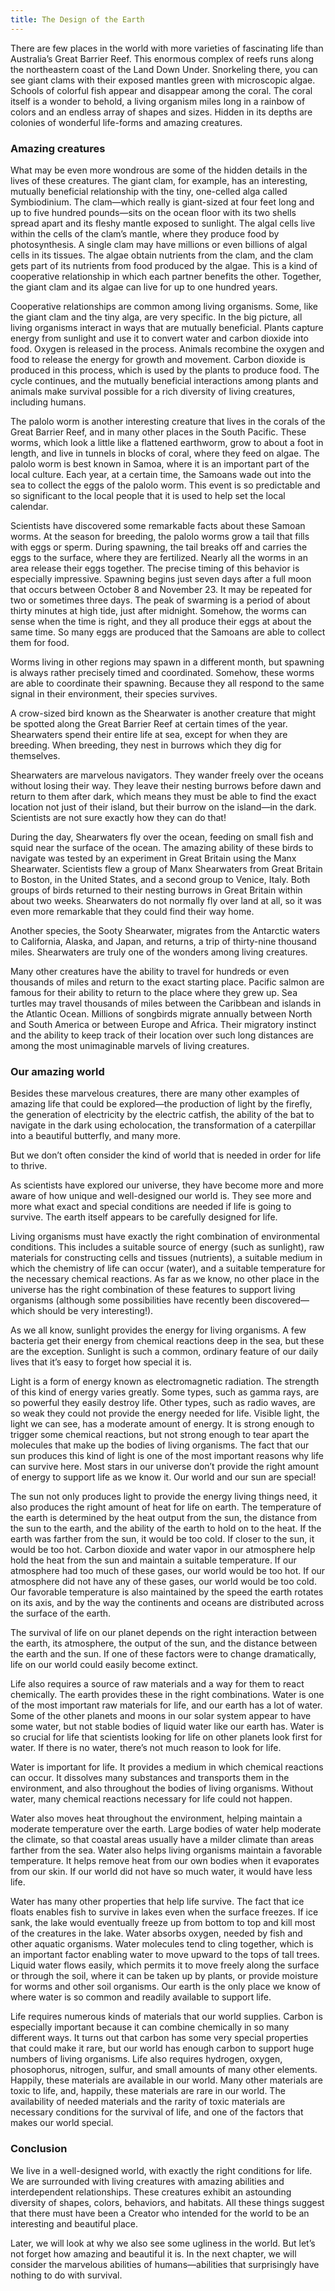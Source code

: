 ```yaml
---
title: The Design of the Earth
---
```


There are few places in the world with more varieties of fascinating life than Australia’s Great Barrier Reef. This enormous complex of reefs runs along the northeastern coast of the Land Down Under. Snorkeling there, you can see giant clams with their exposed mantles green with microscopic algae. Schools of colorful fish appear and disappear among the coral. The coral itself is a wonder to behold, a living organism miles long in a rainbow of colors and an endless array of shapes and sizes. Hidden in its depths are colonies of wonderful life-forms and amazing creatures.

### Amazing creatures

What may be even more wondrous are some of the hidden details in the lives of these creatures. The giant clam, for example, has an interesting, mutually beneficial relationship with the tiny, one-celled alga called Symbiodinium. The clam—which really is giant-sized at four feet long and up to five hundred pounds—sits on the ocean floor with its two shells spread apart and its fleshy mantle exposed to sunlight. The algal cells live within the cells of the clam’s mantle, where they produce food by photosynthesis. A single clam may have millions or even billions of algal cells in its tissues. The algae obtain nutrients from the clam, and the clam gets part of its nutrients from food produced by the algae. This is a kind of cooperative relationship in which each partner benefits the other. Together, the giant clam and its algae can live for up to one hundred years.

Cooperative relationships are common among living organisms. Some, like the giant clam and the tiny alga, are very specific. In the big picture, all living organisms interact in ways that are mutually beneficial. Plants capture energy from sunlight and use it to convert water and carbon dioxide into food. Oxygen is released in the process. Animals recombine the oxygen and food to release the energy for growth and movement. Carbon dioxide is produced in this process, which is used by the plants to produce food. The cycle continues, and the mutually beneficial interactions among plants and animals make survival possible for a rich diversity of living creatures, including humans.

The palolo worm is another interesting creature that lives in the corals of the Great Barrier Reef, and in many other places in the South Pacific. These worms, which look a little like a flattened earthworm, grow to about a foot in length, and live in tunnels in blocks of coral, where they feed on algae. The palolo worm is best known in Samoa, where it is an important part of the local culture. Each year, at a certain time, the Samoans wade out into the sea to collect the eggs of the palolo worm. This event is so predictable and so significant to the local people that it is used to help set the local calendar.

Scientists have discovered some remarkable facts about these Samoan worms. At the season for breeding, the palolo worms grow a tail that fills with eggs or sperm. During spawning, the tail breaks off and carries the eggs to the surface, where they are fertilized. Nearly all the worms in an area release their eggs together. The precise timing of this behavior is especially impressive. Spawning begins just seven days after a full moon that occurs between October 8 and November 23. It may be repeated for two or sometimes three days. The peak of swarming is a period of about thirty minutes at high tide, just after midnight. Somehow, the worms can sense when the time is right, and they all produce their eggs at about the same time. So many eggs are produced that the Samoans are able to collect them for food.

Worms living in other regions may spawn in a different month, but spawning is always rather precisely timed and coordinated. Somehow, these worms are able to coordinate their spawning. Because they all respond to the same signal in their environment, their species survives.

A crow-sized bird known as the Shearwater is another creature that might be spotted along the Great Barrier Reef at certain times of the year. Shearwaters spend their entire life at sea, except for when they are breeding. When breeding, they nest in burrows which they dig for themselves.

Shearwaters are marvelous navigators. They wander freely over the oceans without losing their way. They leave their nesting burrows before dawn and return to them after dark, which means they must be able to find the exact location not just of their island, but their burrow on the island—in the dark. Scientists are not sure exactly how they can do that!

During the day, Shearwaters fly over the ocean, feeding on small fish and squid near the surface of the ocean. The amazing ability of these birds to navigate was tested by an experiment in Great Britain using the Manx Shearwater. Scientists flew a group of Manx Shearwaters from Great Britain to Boston, in the United States, and a second group to Venice, Italy. Both groups of birds returned to their nesting burrows in Great Britain within about two weeks. Shearwaters do not normally fly over land at all, so it was even more remarkable that they could find their way home.

Another species, the Sooty Shearwater, migrates from the Antarctic waters to California, Alaska, and Japan, and returns, a trip of thirty-nine thousand miles. Shearwaters are truly one of the wonders among living creatures.

Many other creatures have the ability to travel for hundreds or even thousands of miles and return to the exact starting place. Pacific salmon are famous for their ability to return to the place where they grew up. Sea turtles may travel thousands of miles between the Caribbean and islands in the Atlantic Ocean. Millions of songbirds migrate annually between North and South America or between Europe and Africa. Their migratory instinct and the ability to keep track of their location over such long distances are among the most unimaginable marvels of living creatures.

### Our amazing world

Besides these marvelous creatures, there are many other examples of amazing life that could be explored—the production of light by the firefly, the generation of electricity by the electric catfish, the ability of the bat to navigate in the dark using echolocation, the transformation of a caterpillar into a beautiful butterfly, and many more.

But we don’t often consider the kind of world that is needed in order for life to thrive.

As scientists have explored our universe, they have become more and more aware of how unique and well-designed our world is. They see more and more what exact and special conditions are needed if life is going to survive. The earth itself appears to be carefully designed for life.

Living organisms must have exactly the right combination of environmental conditions. This includes a suitable source of energy (such as sunlight), raw materials for constructing cells and tissues (nutrients), a suitable medium in which the chemistry of life can occur (water), and a suitable temperature for the necessary chemical reactions. As far as we know, no other place in the universe has the right combination of these features to support living organisms (although some possibilities have recently been discovered—which should be very interesting!).

As we all know, sunlight provides the energy for living organisms. A few bacteria get their energy from chemical reactions deep in the sea, but these are the exception. Sunlight is such a common, ordinary feature of our daily lives that it’s easy to forget how special it is.

Light is a form of energy known as electromagnetic radiation. The strength of this kind of energy varies greatly. Some types, such as gamma rays, are so powerful they easily destroy life. Other types, such as radio waves, are so weak they could not provide the energy needed for life. Visible light, the light we can see, has a moderate amount of energy. It is strong enough to trigger some chemical reactions, but not strong enough to tear apart the molecules that make up the bodies of living organisms. The fact that our sun produces this kind of light is one of the most important reasons why life can survive here. Most stars in our universe don’t provide the right amount of energy to support life as we know it. Our world and our sun are special!

The sun not only produces light to provide the energy living things need, it also produces the right amount of heat for life on earth. The temperature of the earth is determined by the heat output from the sun, the distance from the sun to the earth, and the ability of the earth to hold on to the heat. If the earth was farther from the sun, it would be too cold. If closer to the sun, it would be too hot. Carbon dioxide and water vapor in our atmosphere help hold the heat from the sun and maintain a suitable temperature. If our atmosphere had too much of these gases, our world would be too hot. If our atmosphere did not have any of these gases, our world would be too cold. Our favorable temperature is also maintained by the speed the earth rotates on its axis, and by the way the continents and oceans are distributed across the surface of the earth.

The survival of life on our planet depends on the right interaction between the earth, its atmosphere, the output of the sun, and the distance between the earth and the sun. If one of these factors were to change dramatically, life on our world could easily become extinct.

Life also requires a source of raw materials and a way for them to react chemically. The earth provides these in the right combinations. Water is one of the most important raw materials for life, and our earth has a lot of water. Some of the other planets and moons in our solar system appear to have some water, but not stable bodies of liquid water like our earth has. Water is so crucial for life that scientists looking for life on other planets look first for water. If there is no water, there’s not much reason to look for life.

Water is important for life. It provides a medium in which chemical reactions can occur. It dissolves many substances and transports them in the environment, and also throughout the bodies of living organisms. Without water, many chemical reactions necessary for life could not happen.

Water also moves heat throughout the environment, helping maintain a moderate temperature over the earth. Large bodies of water help moderate the climate, so that coastal areas usually have a milder climate than areas farther from the sea. Water also helps living organisms maintain a favorable temperature. It helps remove heat from our own bodies when it evaporates from our skin. If our world did not have so much water, it would have less life.

Water has many other properties that help life survive. The fact that ice floats enables fish to survive in lakes even when the surface freezes. If ice sank, the lake would eventually freeze up from bottom to top and kill most of the creatures in the lake. Water absorbs oxygen, needed by fish and other aquatic organisms. Water molecules tend to cling together, which is an important factor enabling water to move upward to the tops of tall trees. Liquid water flows easily, which permits it to move freely along the surface or through the soil, where it can be taken up by plants, or provide moisture for worms and other soil organisms. Our earth is the only place we know of where water is so common and readily available to support life.

Life requires numerous kinds of materials that our world supplies. Carbon is especially important because it can combine chemically in so many different ways. It turns out that carbon has some very special properties that could make it rare, but our world has enough carbon to support huge numbers of living organisms. Life also requires hydrogen, oxygen, phosophorus, nitrogen, sulfur, and small amounts of many other elements. Happily, these materials are available in our world. Many other materials are toxic to life, and, happily, these materials are rare in our world. The availability of needed materials and the rarity of toxic materials are necessary conditions for the survival of life, and one of the factors that makes our world special.

### Conclusion

We live in a well-designed world, with exactly the right conditions for life. We are surrounded with living creatures with amazing abilities and interdependent relationships. These creatures exhibit an astounding diversity of shapes, colors, behaviors, and habitats. All these things suggest that there must have been a Creator who intended for the world to be an interesting and beautiful place.

Later, we will look at why we also see some ugliness in the world. But let’s not forget how amazing and beautiful it is. In the next chapter, we will consider the marvelous abilities of humans—abilities that surprisingly have nothing to do with survival.